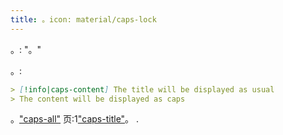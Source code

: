 ```yaml
---
title: 。icon: material/caps-lock
---
```


。: "。"

。:

```md
> [!info|caps-content] The title will be displayed as usual
> The content will be displayed as caps
```

。["caps-all"](../combined-styling/page-16.md)
页:1["caps-title"](../title-styling/page-16.md)。
.

